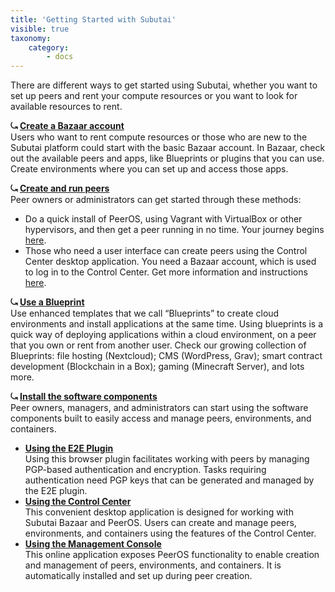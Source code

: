 ```yaml
---
title: 'Getting Started with Subutai'
visible: true
taxonomy:
    category:
        - docs
---
```


There are different ways to get started using Subutai, whether you want to set up peers and rent your compute resources or you want to look for available resources to rent.

**⤿ [Create a Bazaar account](../../working-with-subutai/using-bazaar/bazaar-quick-start)**   
Users who want to rent compute resources or those who are new to the Subutai platform could start with the basic Bazaar account. In Bazaar, check out the available peers and apps, like Blueprints or plugins that you can use. Create environments where you can set up and access those apps. 

**⤿ [Create and run peers](../../working-with-subutai/using-peeros)**   
Peer owners or administrators can get started through these methods:

* Do a quick install of PeerOS, using Vagrant with VirtualBox or other hypervisors, and then get a peer running in no time. Your journey begins [here](../../working-with-subutai/using-peeros/peeros-quick-install).   
* Those who need a user interface can create peers using the Control Center desktop application. You need a Bazaar account, which is used to log in to the Control Center. Get more information and instructions [here](../../software-components/control-center).

**⤿ [Use a Blueprint](../../working-with-subutai/blueprints)**   
Use enhanced templates that we call “Blueprints” to create cloud environments and install applications at the same time. Using blueprints is a quick way of deploying applications within a cloud environment, on a peer that you own or rent from another user. Check our growing collection of Blueprints: file hosting (Nextcloud); CMS (WordPress, Grav); smart contract development (Blockchain in a Box); gaming (Minecraft Server), and lots more.

**⤿ [Install the software components](../../software-components)**   
Peer owners, managers, and administrators can start using the software components built to easily access and manage peers, environments, and containers.

* **[Using the E2E Plugin](../../software-components/e2e-plugin)**   
  Using this browser plugin facilitates working with peers by managing PGP-based authentication and encryption. Tasks requiring authentication need PGP keys that can be generated and managed by the E2E plugin.
* **[Using the Control Center](../../software-components/control-center)**  
  This convenient desktop application is designed for working with Subutai Bazaar and PeerOS. Users can create and manage peers, environments, and containers using the features of the Control Center.
* **[Using the Management Console](../../working-with-subutai/using-peerOS/management-console)**     
  This online application exposes PeerOS functionality to enable creation and management of peers, environments, and containers. It is automatically installed and set up during peer creation.
